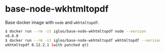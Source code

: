 
# base-node-wkhtmltopdf

Base docker image with `node` and `wkhtmltopdf`.

```sh
$ docker run --rm -it igloo/base-node-wkhtmltopdf node --version
v6.6.0
$ docker run --rm -it igloo/base-node-wkhtmltopdf wkhtmltopdf --version
wkhtmltopdf 0.12.2.1 (with patched qt)
```
